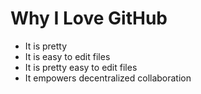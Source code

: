 # Why I Love GitHub

* It is pretty
* It is easy to edit files
* It is pretty easy to edit files
* It empowers decentralized collaboration
